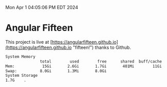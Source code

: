 Mon Apr  1 04:05:06 PM EDT 2024

# Angular Fifteen


This project is live at [https://angularfifteen.github.io](https://angularfifteen.github.io "fifteen!") thanks to Github.

```bash
System Memory
               total        used        free      shared  buff/cache   available
Mem:            15Gi       2.6Gi       1.7Gi       401Mi        11Gi        12Gi
Swap:          8.0Gi       1.3Mi       8.0Gi
System Storage
1.7G	.
```
